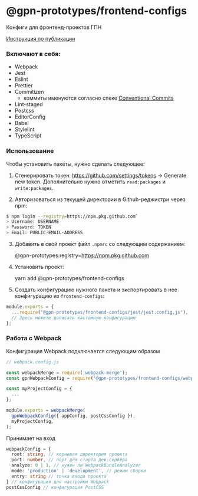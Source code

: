 # @gpn-prototypes/frontend-configs

Конфиги для фронтенд-проектов ГПН

[Инструкция по публикации](docs/publish.md)

### Включают в себя:

-   Webpack
-   Jest
-   Eslint
-   Prettier
-   Commitizen
    -   коммиты именуются согласно спеке [Conventional Commits](https://www.conventionalcommits.org/)
-   Lint-staged
-   Postcss
-   EditorConfig
-   Babel
-   Stylelint
-   TypeScript

### Использование

Чтобы установить пакеты, нужно сделать следующее:

1.  Сгенерировать токен: <a href="https://github.com/settings/tokens">https&#x3A;//github.com/settings/tokens</a> → Generate new token. Дополнительно нужно отметить `read:packages` и `write:packages`.

2.  Авторизоваться из текущей директории в Github-реджистри через npm:

```bash
$ npm login --registry=https://npm.pkg.github.com`
> Username: USERNAME
> Password: TOKEN
> Email: PUBLIC-EMAIL-ADDRESS
```

3.  Добавить в свой проект файл `.npmrc` со следующим содержанием:


    @gpn-prototypes:registry=https://npm.pkg.github.com

4.  Установить проект:


    yarn add @gpn-prototypes/frontend-configs

5.  Создать конфигурацию нужного пакета и экспортировать в нее конфигурацию из `frontend-configs`:

```js
module.exports = {
  ...require("@gpn-prototypes/frontend-configs/jest/jest.config.js"),
  // Здесь можете дописать кастомную конфигурацию
};
```

### Работа с Webpack

Конфигурация Webpack подключается следующим образом

```js
// webpack.config.js

const webpackMerge = require('webpack-merge');
const gpnWebpackConfig = require('@gpn-prototypes/frontend-configs/webpack.config.js');

const myProjectConfig = {
  ...
};

module.exports = webpackMerge(
  gpnWebpackConfig({ appConfig, postCssConfig }),
  myProjectConfig,
);

```

Принимает на вход

```ts
webpackConfig = {
  root: string, // корневая директория проекта
  port: number, // порт для старта дев-сервера
  analyze: 0 | 1, // нужен ли WebpackBundleAnalyzer
  mode: 'production' | 'development', // режим сборки
  entry: string // точка входа проекта
} // конфигурация для настройки Webpack
postCssConfig // конфигурация PostCSS
```
